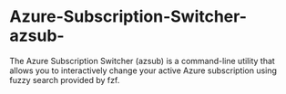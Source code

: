 # Azure-Subscription-Switcher-azsub-
The Azure Subscription Switcher (azsub) is a command-line utility that allows you to interactively change your active Azure subscription using fuzzy search provided by fzf.
